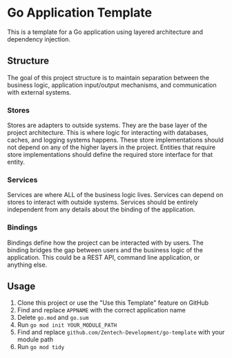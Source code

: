 # Go Application Template

This is a template for a Go application using layered architecture and dependency injection.

## Structure
The goal of this project structure is to maintain separation between the business logic,
application input/output mechanisms, and communication with external systems. 

### Stores
Stores are adapters to outside systems. They are the base layer of the project architecture.
This is where logic for interacting with databases, caches, and logging systems happens. These
store implementations should not depend on any of the higher layers in the project. Entities
that require store implementations should define the required store interface for that entity.

### Services
Services are where ALL of the business logic lives. Services can depend on stores to interact with
outside systems. Services should be entirely independent from any details about the binding
of the application.

### Bindings
Bindings define how the project can be interacted with by users. The binding bridges the gap between
users and the business logic of the application. This could be a REST API, command line application,
or anything else.


## Usage
1. Clone this project or use the "Use this Template" feature on GitHub
1. Find and replace `APPNAME` with the correct application name
1. Delete `go.mod` and `go.sum`
1. Run `go mod init YOUR_MODULE_PATH`
1. Find and replace `github.com/Zentech-Development/go-template` with your module path
1. Run `go mod tidy`